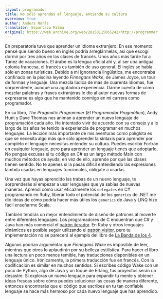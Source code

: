 ```yaml
---
layout: programador
title: No sólo aprendas el lenguaje, entiende su cultura
overview: true
author: Anders Norås
translator: Espartaco Palma
original: https://web.archive.org/web/20150115065242/http://programmer.97things.oreilly.com/wiki/index.php/Don't_Just_Learn_the_Language%2C_Understand_its_Culture
---
```


En preparatoria tuve que aprender un idioma extranjero. En ese momento
pensé que siendo bueno en inglés podría arreglármelas, así que escogí
dormir por tres años en las clases de francés. Unos años más tarde fui a
Túnez de vacaciones. El árabe es la lengua oficial ahí y, al ser una
antigua colonia francesa, el francés es también de uso general. El
inglés se habla sólo en zonas turísticas. Debido a mi ignorancia
lingüística, me encontraba confinado en la piscina leyendo _Finnegans
Wake_, de James Joyce, un tour de formas y lenguaje. Una mezcla lúdica
de más de cuarenta idiomas, fue sorprendente, aunque una agotadora
experiencia. Darme cuenta de cómo mezclar palabras y frases extranjeras
le dio al autor nuevas formas de expresarse es algo que he mantenido
conmigo en mi carrera como programador.

En su libro, _The Pragmatic Programmer_ (_El Programador Pragmático_),
Andy Hunt y Dave Thomas nos animan a aprender un nuevo lenguaje de
programación cada año. He intentado vivir de acuerdo con su consejo y a
lo largo de los años he tenido la experiencia de programar en muchos
lenguajes. La lección más importante de mis aventuras como políglota es
que se necesita algo más que sólo aprender la sintaxis para aprender por
completo el lenguaje: necesitas entender su cultura. Puedes escribir
Fortran en cualquier lenguaje, pero para aprender un lenguaje tienes que
adoptarlo. No pongas excusas si tu código en C# es un largo método Main
con muchos métodos de ayuda, en vez de ello, aprende por qué las clases
tienen sentido. No te apenes si la pasas difícil entendiendo las
expresiones lambda usadas en lenguajes funcionales, oblígate a usarlas

Una vez que hayas aprendido las trabas de un nuevo lenguaje, te
sorprenderás al empezar a usar lenguajes que ya sabías de nuevas maneras.
 Aprendí cómo usar eficazmente los `delegates` en C# programando
en Ruby, liberar todo el potencial de los `generics` de .NET me dio
ideas de cómo podría hacer más útiles los `generics` de Java y LINQ hizo
fácil enseñarme Scala.

También tendrás un mejor entendimiento de diseño de patrones al moverte
entre diferentes lenguajes. Los programadores de C encuentran que C# y
Java han más comercial el [patrón iterador][1]. En Ruby y otros
lenguajes dinámicos es posible seguir utilizando el [patrón visitor][2],
pero tu implementación no se parecerá al ejemplo del libro de [La Banda
de los 4][3].

Algunos podrían argumentar que _Finnegans Wake_ es imposible de leer,
mientras que otros lo aplaudirán por su belleza estilística. Para hacer
el libro una lectura un poco menos temible, hay traducciones disponibles
en un lenguaje único. Irónicamente, la primera traducción fue en
francés. Con la codificación es similar en muchos sentidos. Si escribes
código Wake con un poco de Python, algo de Java y un toque de Erlang,
tus proyectos serán un desastre. Si exploras un nuevo lenguaje para
expandir tu mente y obtener ideas frescas sobre cómo puedes solucionar
las cosas de manera diferente, entonces encontrarás que el código que
escribes en tu tan confiable lenguaje se hace más hermoso por cada nuevo
lenguaje que has aprendido.


[1]: https://es.wikipedia.org/wiki/Iterador_%28patr%C3%B3n_de_dise%C3%B1o%29
[2]: https://es.wikipedia.org/wiki/Visitor_%28patr%C3%B3n_de_dise%C3%B1o%29
[3]: http://www.amazon.com/Design-patterns-elements-reusable-object-oriented/dp/0201633612
